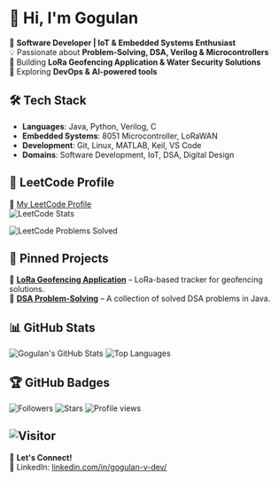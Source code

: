 # 👋 Hi, I'm Gogulan

🚀 **Software Developer | IoT & Embedded Systems Enthusiast**  
💡 Passionate about **Problem-Solving, DSA, Verilog & Microcontrollers**  
🔧 Building **LoRa Geofencing Application & Water Security Solutions**  
📌 Exploring **DevOps & AI-powered tools**  

## 🛠 Tech Stack

- **Languages**: Java, Python, Verilog, C
- **Embedded Systems**: 8051 Microcontroller, LoRaWAN
- **Development**: Git, Linux, MATLAB, Keil, VS Code
- **Domains**: Software Development, IoT, DSA, Digital Design

## 🚀 LeetCode Profile
🔗 [My LeetCode Profile](https://leetcode.com/your-username/)  
![LeetCode Stats](https://leetcard.jacoblin.cool/gogulan_4?theme=dark&ext=heatmap)

![LeetCode Problems Solved](https://img.shields.io/badge/dynamic/json?color=blue&label=LeetCode&query=totalSolved&suffix=%20solved&url=https://leetcode-stats-api.herokuapp.com/gogulan_4)


## 📌 Pinned Projects

🔹 [**LoRa Geofencing Application**](https://github.com/Gogulan-dev/LoRa-GPS-Tracker-No-GSM-Internet) – LoRa-based tracker for geofencing solutions.  
🔹 [**DSA Problem-Solving**](https://github.com/Gogulan-dev/DSA-Solved-Problems-main) – A collection of solved DSA problems in Java.  

## 📊 GitHub Stats

![Gogulan's GitHub Stats](https://github-readme-stats.vercel.app/api?username=Gogulan-dev&show_icons=true&theme=radical)
![Top Languages](https://github-readme-stats.vercel.app/api/top-langs/?username=Gogulan-dev&layout=compact&theme=radical&cache_seconds=0)

## 🏆 GitHub Badges

![Followers](https://img.shields.io/github/followers/Gogulan-dev?style=social)
![Stars](https://img.shields.io/github/stars/Gogulan-dev?affiliations=OWNER&style=social)
![Profile views](https://img.shields.io/badge/dynamic/json?color=blue&label=Visitors&query=value&url=https%3A%2F%2Fapi.countapi.xyz%2Fhit%2FGogulan-dev%2FGogulan-dev&style=flat-square)


![Visitor](https://visitor-badge.laobi.icu/badge?page_id=Gogulan-dev.Gogulan-dev&color=blue&title=Profile%20Views)
---
💬 **Let's Connect!**  
🔗 LinkedIn: [linkedin.com/in/gogulan-v-dev/](https://www.linkedin.com/in/gogulan-v-dev/)
